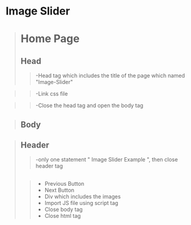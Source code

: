 # Image Slider
># Home Page
>## Head ##
>> -Head tag which includes the title of the page which named "Image-Slider"

>> -Link css file 

>> -Close the head tag and open the body tag

>## Body ##

>## Header ##
>> -only one statement " Image Slider Example  ", then close header tag
>##  ##
>> - Previous Button
>> - Next Button
>> - Div which includes the images 
>> - Import JS file using script tag
>> - Close body tag 
>> - Close html tag
